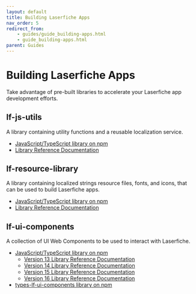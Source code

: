 ```yaml
---
layout: default
title: Building Laserfiche Apps
nav_order: 5
redirect_from:
    - guides/guide_building-apps.html
    - guide_building-apps.html
parent: Guides
---
```

<!--Copyright (c) Laserfiche.
See LICENSE and LICENSE-CODE in the project root for license information.-->

# Building Laserfiche Apps

Take advantage of pre-built libraries to accelerate your Laserfiche app development efforts.

## lf-js-utils

A library containing utility functions and a reusable localization service.

- [JavaScript/TypeScript library on npm](https://www.npmjs.com/package/@laserfiche/lf-js-utils)
- [Library Reference Documentation](https://developer.laserfiche.com/client_reference/lf-js-utils/docs/4.x/index.html)


## lf-resource-library

A library containing localized strings resource files, fonts, and icons, that can be used to build Laserfiche apps.

- [JavaScript/TypeScript library on npm](https://www.npmjs.com/package/@laserfiche/lf-resource-library)
- [Library Reference Documentation](https://github.com/Laserfiche/lf-resource-library)

## lf-ui-components
A collection of UI Web Components to be used to interact with Laserfiche.
- [JavaScript/TypeScript library on npm](https://www.npmjs.com/package/@laserfiche/lf-ui-components)
    - [Version 13 Library Reference Documentation](https://developer.laserfiche.com/client_reference/lf-ui-components/docs/13.x/index.html)
    - [Version 14 Library Reference Documentation](https://developer.laserfiche.com/client_reference/lf-ui-components/docs/14.x/index.html)
    - [Version 15 Library Reference Documentation](https://developer.laserfiche.com/client_reference/lf-ui-components/docs/15.x/index.html)
    - [Version 16 Library Reference Documentation](https://developer.laserfiche.com/client_reference/lf-ui-components/docs/16.x/index.html)
- [types-lf-ui-components library on npm](https://www.npmjs.com/package/@laserfiche/types-lf-ui-components)